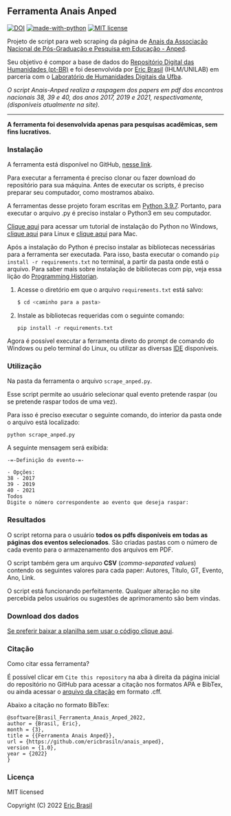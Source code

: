 ## Ferramenta Anais Anped

[![DOI](https://zenodo.org/badge/467663926.svg)](https://zenodo.org/badge/latestdoi/467663926)
 [![made-with-python](https://img.shields.io/badge/Made%20with-Python-1f425f.svg)](https://www.python.org/) [![MIT license](https://img.shields.io/badge/License-MIT-blue.svg)](https://lbesson.mit-license.org/)

Projeto de script para web scraping da página de [Anais da Associação Nacional de Pós-Graduação e Pesquisa em Educação - Anped](http://anais.anped.org.br/).

Seu objetivo é compor a base de dados do [Repositório Digital das Humanidades (pt-BR)](https://labhdufba.github.io/redhbr/) e foi desenvolvida por [Eric Brasil](https://ericbrasiln.github.io/) (IHLM/UNILAB) em parceria com o [Laboratório de Humanidades Digitais da Ufba](http://labhd.ufba.br/).

*O script Anais-Anped realiza a raspagem dos papers em pdf dos encontros nacionais 38, 39 e 40, dos anos 2017, 2019 e 2021, respectivamente, (disponíveis atualmente na site).*
___

**A ferramenta foi desenvolvida apenas para pesquisas acadêmicas, sem fins lucrativos.**

### Instalação

A ferramenta está disponível no GitHub, [nesse link](https://github.com/ericbrasiln/anais_anped).

Para executar a ferramenta é preciso clonar ou fazer download do repositório para sua máquina. Antes de executar os scripts, é preciso preparar seu computador, como mostramos abaixo.

A ferramentas desse projeto foram escritas em [Python 3.9.7](https://www.python.org/). Portanto, para executar o arquivo .py é preciso instalar o Python3 em seu computador.

[Clique aqui](https://python.org.br/instalacao-windows/) para acessar um tutorial de instalação do Python no Windows, [clique aqui](https://python.org.br/instalacao-linux/) para Linux e [clique aqui](https://python.org.br/instalacao-mac/)
para Mac.

Após a instalação do Python é preciso instalar as bibliotecas necessárias para a ferramenta ser executada. Para isso, basta executar o comando `pip install -r requirements.txt` no terminal, a partir da pasta onde está o arquivo.  Para saber mais sobre instalação de bibliotecas com pip, veja essa lição do [Programming Historian](https://programminghistorian.org/pt/licoes/instalacao-modulos-python-pip).

1. Acesse o diretório em que o arquivo `requirements.txt` está salvo:
   ```{.sh .bash}
   $ cd <caminho para a pasta>
   ```
2. Instale as bibliotecas requeridas com o seguinte comando:
   ```{.python}
   pip install -r requirements.txt
   ```

Agora é possível executar a ferramenta direto do prompt de comando do Windows ou pelo terminal do Linux, ou utilizar as diversas [IDE](https://pt.wikipedia.org/wiki/Ambiente_de_desenvolvimento_integrado) disponíveis.

### Utilização

Na pasta da ferramenta o arquivo `scrape_anped.py`.

Esse script permite ao usuário selecionar qual evento pretende raspar (ou se pretende raspar todos de uma vez).

Para isso é preciso executar o seguinte comando, do interior da pasta onde o arquivo está localizado:

```{.sh}
python scrape_anped.py
```

A seguinte mensagem será exibida:

```{.python}
-=-Definição do evento-=-

- Opções:
38 - 2017
39 - 2019
40 - 2021
Todos
Digite o número correspondente ao evento que deseja raspar: 
```

### Resultados

O script retorna para o usuário **todos os pdfs disponíveis em todas as páginas dos eventos selecionados**. São criadas pastas com o número de cada evento para o armazenamento dos arquivos em PDF.

O script também gera um arquivo **CSV** (*comma-separated values*) contendo os seguintes valores para cada paper: Autores, Título, GT, Evento, Ano, Link.

O script está funcionando perfeitamente. Qualquer alteração no site percebida pelos usuários ou sugestões de aprimoramento são bem vindas.

### Download dos dados

[Se preferir baixar a planilha sem usar o código clique aqui](https://od.lk/d/ODRfNjA1NDgxNDZf/anais-anped-38-39-40_2022-03-09_12-57-55.csv).

### Citação

Como citar essa ferramenta?

É possível clicar em `Cite this repository` na aba à direita da página inicial do repositório no GitHub para acessar a citação nos formatos APA e BibTex, ou ainda acessar o [arquivo da citação](https://github.com/ericbrasiln/anais_anped/blob/main/CITATION.cff) em formato .cff.

Abaixo a citação no formato BibTex:

```
@software{Brasil_Ferramenta_Anais_Anped_2022,
author = {Brasil, Eric},
month = {3},
title = {{Ferramenta Anais Anped}},
url = {https://github.com/ericbrasiln/anais_anped},
version = {1.0},
year = {2022}
}
```

### Licença

MIT licensed

Copyright (C) 2022 [Eric Brasil](https://github.com/ericbrasiln)
